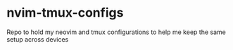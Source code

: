 # nvim-tmux-configs
Repo to hold my neovim and tmux configurations to help me keep the same setup across devices
